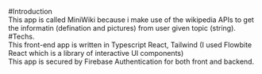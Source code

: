 #Introduction  <br> 
  This app is called MiniWiki because i make use of the wikipedia APIs to get the informatin (defination and pictures) from user given topic (string).  <br> 
#Techs.  <br> 
   This front-end app is written in Typescript React, Tailwind (I used Flowbite React which is a library of interactive UI components)  <br> 
This app is secured by Firebase Authentication for both front and backend.

